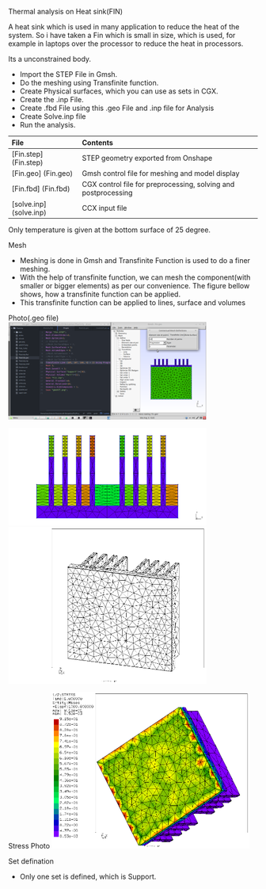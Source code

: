 Thermal analysis on Heat sink(FIN)

A heat sink which is used in many application to reduce the heat of the system.
So i have taken a Fin which is small in size, which is used, for example in laptops over the processor to reduce the heat in processors.

Its a unconstrained body.
* Import the STEP File in Gmsh.
* Do the meshing using Transfinite function.
* Create Physical surfaces, which you can use as sets in CGX.
* Create the .inp File.
* Create .fbd File using this .geo File and .inp file for Analysis
* Create Solve.inp file
* Run the analysis.

| File     | Contents       |
| :------- | :------------- |
| [Fin.step] (Fin.step) |  STEP geometry exported from Onshape |
| [Fin.geo] (Fin.geo) |	Gmsh  control file for meshing and model display |
| [Fin.fbd] (Fin.fbd)	| CGX control file for preprocessing, solving and postprocessing |
| [solve.inp] (solve.inp) |	  CCX input file |

Only temperature is given at the bottom surface of 25 degree.

Mesh 
* Meshing is done in Gmsh and Transfinite Function is used to do a finer meshing.
* With the help of transfinite function, we can mesh the component(with smaller or bigger elements) as per our convenience. The figure bellow shows, how a transfinite function can be applied. 
* This transfinite function can be applied to lines, surface and volumes

Photo(.geo file)
<img src="Refs/Transfinite.png" width="400" title="Transfinite function">

<img src="Refs/gmshVT.png" width="400" title=".geo file">

<img src="Refs/geo.png" width="400" title=".geo file">

Stress Photo
<img src="Refs/se.png" width="400" title="von Mises stress">

Set defination 
* Only one set is defined, which is Support.




